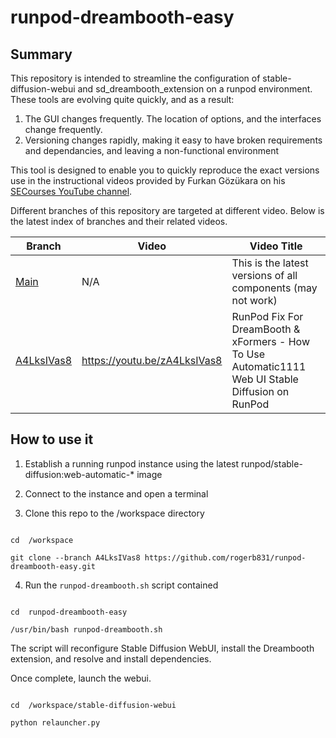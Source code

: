 
# runpod-dreambooth-easy

  

## Summary

This repository is intended to streamline the configuration of stable-diffusion-webui and sd_dreambooth_extension on a runpod environment. These tools are evolving quite quickly, and as a result:

 1. The GUI changes frequently. The location of options, and the interfaces change frequently.
 2. Versioning changes rapidly, making it easy to have broken requirements and dependancies, and leaving a non-functional environment

This tool is designed to enable you to quickly reproduce the exact versions use in the instructional videos provided by Furkan Gözükara on his [SECourses YouTube channel](https://www.youtube.com/@SECourses).

Different branches of this repository are targeted at different video. Below is the latest index of branches and their related videos.

| Branch	 | Video | Video Title|
|--|--|--|
| [Main](https://github.com/rogerb831/runpod-dreambooth-easy) | N/A | This is the latest versions of all components (may not work)
|[A4LksIVas8](https://github.com/rogerb831/runpod-dreambooth-easy/tree/A4LksIVas8) |https://youtu.be/zA4LksIVas8 |RunPod Fix For DreamBooth & xFormers - How To Use Automatic1111 Web UI Stable Diffusion on RunPod |



  

## How to use it

  

1. Establish a running runpod instance using the latest runpod/stable-diffusion:web-automatic-* image

2. Connect to the instance and open a terminal

3. Clone this repo to the /workspace directory

```shell

cd  /workspace

git clone --branch A4LksIVas8 https://github.com/rogerb831/runpod-dreambooth-easy.git

```

4. Run the `runpod-dreambooth.sh` script contained

```shell

cd  runpod-dreambooth-easy

/usr/bin/bash runpod-dreambooth.sh

```

  

The script will reconfigure Stable Diffusion WebUI, install the Dreambooth extension, and resolve and install dependencies.

  

Once complete, launch the webui.

```shell

cd  /workspace/stable-diffusion-webui

python relauncher.py

```